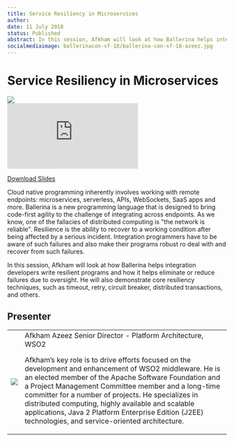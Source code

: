 ```yaml
---
title: Service Resiliency in Microservices
author:
date: 11 July 2018
status: Published
abstract: In this session, Afkham will look at how Ballerina helps integration developers write resilient programs and how it helps eliminate or reduce failures due to oversight. He will also demonstrate core resiliency techniques, such as timeout, retry, circuit breaker, distributed transactions, and others.
socialmediaimage: ballerinacon-sf-18/ballerina-con-sf-18-azeez.jpg
---
```

<script src="/js/ballerina-form.js?03"></script><link rel="stylesheet" href="/css/webinar-page.css"></link><link rel="stylesheet" href="/css/ballerinacon-page.css"></link>

<div class="col-xs-12 col-sm-12 col-md-9 col-lg-9" style="padding:0;">
<h1>Service Resiliency in Microservices</h1>
</div>
<div class="col-xs-12 col-sm-12 col-md-3 col-lg-3" style="padding:0;">
<a href="https://con.ballerina.io/sanfrancisco/#Agenda" target="_blank"><img class="cInlineLogo" src="https://con.ballerina.io/sanfrancisco/files/bcon-logo.png"/></a>
</div>
<div class="col-xs-12 col-sm-12 col-md-12 col-lg-12 cConVideoContainer">
<div class="embed-responsive embed-responsive-16by9">
<iframe class="embed-responsive-item" src="https://www.youtube.com/embed/7MJVswRVu2o" frameborder="0" allow="autoplay; encrypted-media" allowfullscreen></iframe>
</div>
</div>

<div class="clearfix"></div>

<a class="cBallerina-io-Home-main-download-button cGuidesDownloadButton cDownloadSlides" target="_blank" href="https://www.slideshare.net/ballerinaslides/service-resiliency-in-microservices">Download Slides</a>

<div class="clearfix"></div>

Cloud native programming inherently involves working with remote endpoints: microservices, serverless, APIs, WebSockets, SaaS apps and more. Ballerina is a new programming language that is designed to bring code-first agility to the challenge of integrating across endpoints. As we know, one of the fallacies of distributed computing is "the network is reliable". Resilience is the ability to recover to a working condition after being affected by a serious incident. Integration programmers have to be aware of such failures and also make their programs robust ro deal with and recover from such failures.

In this session, Afkham will look at how Ballerina helps integration developers write resilient programs and how it helps eliminate or reduce failures due to oversight. He will also demonstrate core resiliency techniques, such as timeout, retry, circuit breaker, distributed transactions, and others.

## Presenter

<table class="cWebinarPresenter">
    <tr>
        <td class="cWebinarPresenterPic"><img src="//con.ballerina.io/wp-content/themes/ballerinacon/images/speakers/azeez.jpg"/></td>
        <td class="cWebinarPresenterBio">
      <span class="cPresenterName">Afkham Azeez</span>
      <span class="cPresenterTitle">Senior Director - Platform Architecture, WSO2</span>
       <p>Afkham’s key role is to drive efforts focused on the development and enhancement of WSO2 middleware. He is an elected member of the Apache Software Foundation and a Project Management Committee member and a long-time committer for a number of projects. He specializes in distributed computing, highly available and scalable applications, Java 2 Platform Enterprise Edition (J2EE) technologies, and service-oriented architecture.</p>
       </tr>

</table>

</div>
</div>

